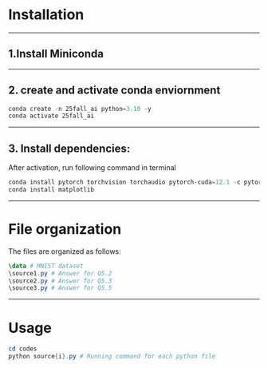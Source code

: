 # Installation

---

## 1.Install Miniconda

---

## 2. create and activate conda enviornment

```powershell
conda create -n 25fall_ai python=3.10 -y
conda activate 25fall_ai
```

---

## 3. Install dependencies:

After activation, run following command in terminal

```powershell
conda install pytorch torchvision torchaudio pytorch-cuda=12.1 -c pytorch -c nvidia
conda install matplotlib
```
---

# File organization

The files are organized as follows:

```powershell
\data # MNIST dataset
\source1.py # Answer for Q5.2
\source2.py # Answer for Q5.3
\source3.py # Answer for Q5.5
```

---
# Usage
```powershell
cd codes
python source{i}.py # Running command for each python file
```




